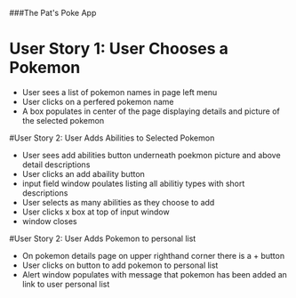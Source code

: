 ###The Pat's Poke App

# User Story 1: User Chooses a Pokemon

- User sees a list of pokemon names in page left menu 
- User clicks on a perfered pokemon name 
- A box populates in center of the page displaying details  and picture of the selected pokemon

#User Story 2: User Adds Abilities to Selected Pokemon

- User sees add abilities button underneath poekmon picture and above detail descriptions
- User clicks an add abaility button
- input field window poulates listing all abilitiy types with short descriptions
- User selects as many abilities as they choose to add
- User clicks x box at top of input window 
- window closes

#User Story 2: User Adds Pokemon to personal list

- On pokemon details page on upper righthand corner there is a + button
- User clicks on button to add pokemon to personal list 
- Alert window populates with message that pokemon has been added an link to user personal list
